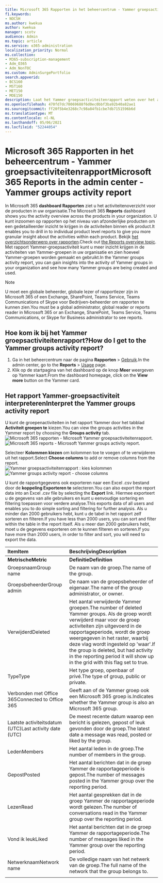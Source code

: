 ```yaml
---
title: Microsoft 365 Rapporten in het beheercentrum - Yammer groepsactiviteitenrapport
f1.keywords:
- NOCSH
ms.author: kwekua
author: kwekua
manager: scotv
audience: Admin
ms.topic: article
ms.service: o365-administration
localization_priority: Normal
ms.collection:
- M365-subscription-management
- Adm_O365
- Adm_NonTOC
ms.custom: AdminSurgePortfolio
search.appverid:
- BCS160
- MST160
- MET150
- MOE150
description: Laat het Yammer groepsactiviteitenrapport weten over het aantal Yammer groepen dat wordt gemaakt en gebruikt in uw organisatie en hun activiteit.
ms.openlocfilehash: 470fd7dc70069688f6d0ec0bbf3ba92b40a82ae1
ms.sourcegitcommit: ff20f5b4e3268c7c98a84fb1cbe7db7151596b6d
ms.translationtype: MT
ms.contentlocale: nl-NL
ms.lasthandoff: 05/06/2021
ms.locfileid: "52244054"
---
```

# <a name="microsoft-365-reports-in-the-admin-center---yammer-groups-activity-report"></a><span data-ttu-id="653df-103">Microsoft 365 Rapporten in het beheercentrum - Yammer groepsactiviteitenrapport</span><span class="sxs-lookup"><span data-stu-id="653df-103">Microsoft 365 Reports in the admin center - Yammer groups activity report</span></span>

<span data-ttu-id="653df-104">In Microsoft 365 **dashboard Rapporten** ziet u het activiteitenoverzicht voor de producten in uw organisatie.</span><span class="sxs-lookup"><span data-stu-id="653df-104">The Microsoft 365 **Reports** dashboard shows you the activity overview across the products in your organization.</span></span> <span data-ttu-id="653df-105">U kunt inzoomen op rapporten op het niveau van afzonderlijke producten om een gedetailleerder inzicht te krijgen in de activiteiten binnen elk product.</span><span class="sxs-lookup"><span data-stu-id="653df-105">It enables you to drill in to individual product level reports to give you more granular insight about the activities within each product.</span></span> <span data-ttu-id="653df-106">Bekijk [het overzichtsonderwerp over rapporten](activity-reports.md).</span><span class="sxs-lookup"><span data-stu-id="653df-106">Check out [the Reports overview topic](activity-reports.md).</span></span> <span data-ttu-id="653df-107">Met rapport Yammer-groepsactiviteit kunt u meer inzicht krijgen in de activiteiten van Yammer-groepen in uw organisatie en zien hoeveel Yammer-groepen worden gemaakt en gebruikt.</span><span class="sxs-lookup"><span data-stu-id="653df-107">In the Yammer groups activity report, you can gain insights into the activity of Yammer groups in your organization and see how many Yammer groups are being created and used.</span></span>
  
> [!NOTE]
> <span data-ttu-id="653df-108">U moet een globale beheerder, globale lezer of rapportlezer zijn in Microsoft 365 of een Exchange, SharePoint, Teams Service, Teams Communications of Skype voor Bedrijven-beheerder om rapporten te kunnen zien.</span><span class="sxs-lookup"><span data-stu-id="653df-108">You must be a global administrator, global reader or reports reader in Microsoft 365 or an Exchange, SharePoint, Teams Service, Teams Communications, or Skype for Business administrator to see reports.</span></span>  
 
## <a name="how-do-i-get-to-the-yammer-groups-activity-report"></a><span data-ttu-id="653df-109">Hoe kom ik bij het Yammer groepsactiviteitenrapport?</span><span class="sxs-lookup"><span data-stu-id="653df-109">How do I get to the Yammer groups activity report?</span></span>

1. <span data-ttu-id="653df-110">Ga in het beheercentrum naar de pagina **Rapporten** \> <a href="https://go.microsoft.com/fwlink/p/?linkid=2074756" target="_blank">Gebruik</a>.</span><span class="sxs-lookup"><span data-stu-id="653df-110">In the admin center, go to the **Reports** \> <a href="https://go.microsoft.com/fwlink/p/?linkid=2074756" target="_blank">Usage</a> page.</span></span> 
2. <span data-ttu-id="653df-111">Klik op de startpagina van het dashboard op de knop **Meer** weergeven op Yammer kaart.</span><span class="sxs-lookup"><span data-stu-id="653df-111">From the dashboard homepage, click on the **View more** button on the Yammer card.</span></span>

  
## <a name="interpret-the-yammer-groups-activity-report"></a><span data-ttu-id="653df-112">Het rapport Yammer-groepsactiviteit interpreteren</span><span class="sxs-lookup"><span data-stu-id="653df-112">Interpret the Yammer groups activity report</span></span>

<span data-ttu-id="653df-113">U kunt de groepenactiviteiten in het rapport Yammer door het tabblad **Activiteit groepen te** kiezen.</span><span class="sxs-lookup"><span data-stu-id="653df-113">You can view the groups activities in the Yammer report by choosing the **Groups activity** tab.</span></span><br/><span data-ttu-id="653df-114">![Microsoft 365 rapporten - Microsoft Yammer groepsactiviteitenrapport.](../../media/3afdafe5-9269-402e-8264-c7695ceb227d.png)</span><span class="sxs-lookup"><span data-stu-id="653df-114">![Microsoft 365 reports - Microsoft Yammer groups activity report.](../../media/3afdafe5-9269-402e-8264-c7695ceb227d.png)</span></span>

<span data-ttu-id="653df-115">Selecteer **Kolommen kiezen** om kolommen toe te voegen of te verwijderen uit het rapport.</span><span class="sxs-lookup"><span data-stu-id="653df-115">Select **Choose columns** to add or remove columns from the report.</span></span>  <br/> <span data-ttu-id="653df-116">![Yammer groepsactiviteitenrapport : kies kolommen](../../media/54744932-34fe-48c3-9779-1d10c3f05be1.png)</span><span class="sxs-lookup"><span data-stu-id="653df-116">![Yammer groups activity report - choose columns](../../media/54744932-34fe-48c3-9779-1d10c3f05be1.png)</span></span>

<span data-ttu-id="653df-117">U kunt de rapportgegevens ook exporteren naar een Excel .csv bestand door de **koppeling Exporteren te** selecteren.</span><span class="sxs-lookup"><span data-stu-id="653df-117">You can also export the report data into an Excel .csv file by selecting the **Export** link.</span></span> <span data-ttu-id="653df-118">Hiermee exporteert u de gegevens van alle gebruikers en kunt u eenvoudige sortering en filtering toepassen voor verdere analyse.</span><span class="sxs-lookup"><span data-stu-id="653df-118">This exports data of all users and enables you to do simple sorting and filtering for further analysis.</span></span> <span data-ttu-id="653df-119">Als u minder dan 2000 gebruikers hebt, kunt u de tabel in het rapport zelf sorteren en filteren.</span><span class="sxs-lookup"><span data-stu-id="653df-119">If you have less than 2000 users, you can sort and filter within the table in the report itself.</span></span> <span data-ttu-id="653df-120">Als u meer dan 2000 gebruikers hebt, moet u de gegevens exporteren om te kunnen filteren en sorteren.</span><span class="sxs-lookup"><span data-stu-id="653df-120">If you have more than 2000 users, in order to filter and sort, you will need to export the data.</span></span> 
  
|<span data-ttu-id="653df-121">Item</span><span class="sxs-lookup"><span data-stu-id="653df-121">Item</span></span>|<span data-ttu-id="653df-122">Beschrijving</span><span class="sxs-lookup"><span data-stu-id="653df-122">Description</span></span>|
|:-----|:-----|
|<span data-ttu-id="653df-123">**Metrische**</span><span class="sxs-lookup"><span data-stu-id="653df-123">**Metric**</span></span>|<span data-ttu-id="653df-124">**Definitie**</span><span class="sxs-lookup"><span data-stu-id="653df-124">**Definition**</span></span>|
|<span data-ttu-id="653df-125">Groepsnaam</span><span class="sxs-lookup"><span data-stu-id="653df-125">Group name</span></span>  <br/> |<span data-ttu-id="653df-126">De naam van de groep.</span><span class="sxs-lookup"><span data-stu-id="653df-126">The name of the group.</span></span> <br/> |
|<span data-ttu-id="653df-127">Groepsbeheerder</span><span class="sxs-lookup"><span data-stu-id="653df-127">Group admin</span></span>  <br/> |<span data-ttu-id="653df-128">De naam van de groepsbeheerder of eigenaar.</span><span class="sxs-lookup"><span data-stu-id="653df-128">The name of the group administrator, or owner.</span></span>  <br/> |
|<span data-ttu-id="653df-129">Verwijderd</span><span class="sxs-lookup"><span data-stu-id="653df-129">Deleted</span></span>  <br/> |<span data-ttu-id="653df-130">Het aantal verwijderde Yammer groepen.</span><span class="sxs-lookup"><span data-stu-id="653df-130">The number of deleted Yammer groups.</span></span> <span data-ttu-id="653df-131">Als de groep wordt verwijderd maar voor de groep activiteiten zijn uitgevoerd in de rapportageperiode, wordt de groep weergegeven in het raster, waarbij deze vlag wordt ingesteld op 'waar'.</span><span class="sxs-lookup"><span data-stu-id="653df-131">If the group is deleted, but had activity in the reporting period it will show up in the grid with this flag set to true.</span></span>  <br/> |
|<span data-ttu-id="653df-132">Type</span><span class="sxs-lookup"><span data-stu-id="653df-132">Type</span></span>  <br/> |<span data-ttu-id="653df-133">Het type groep, openbaar of privé.</span><span class="sxs-lookup"><span data-stu-id="653df-133">The type of group, public or private.</span></span> <br/> |
|<span data-ttu-id="653df-134">Verbonden met Office 365</span><span class="sxs-lookup"><span data-stu-id="653df-134">Connected to Office 365</span></span>  <br/> |<span data-ttu-id="653df-135">Geeft aan of de Yammer groep ook een Microsoft 365 groep is.</span><span class="sxs-lookup"><span data-stu-id="653df-135">Indicates whether the Yammer group is also an Microsoft 365 group.</span></span> <br/> |
|<span data-ttu-id="653df-136">Laatste activiteitsdatum (UTC)</span><span class="sxs-lookup"><span data-stu-id="653df-136">Last activity date (UTC)</span></span>  <br/> | <span data-ttu-id="653df-137">De meest recente datum waarop een bericht is gelezen, gepost of leuk gevonden door de groep.</span><span class="sxs-lookup"><span data-stu-id="653df-137">The latest date a message was read, posted or liked by the group.</span></span>  <br/> |
|<span data-ttu-id="653df-138">Leden</span><span class="sxs-lookup"><span data-stu-id="653df-138">Members</span></span>  <br/> | <span data-ttu-id="653df-139">Het aantal leden in de groep.</span><span class="sxs-lookup"><span data-stu-id="653df-139">The number of members in the group.</span></span>  <br/> |
|<span data-ttu-id="653df-140">Gepost</span><span class="sxs-lookup"><span data-stu-id="653df-140">Posted</span></span>  <br/> |<span data-ttu-id="653df-141">Het aantal berichten dat in de groep Yammer de rapportageperiode is gepost.</span><span class="sxs-lookup"><span data-stu-id="653df-141">The number of messages posted in the Yammer group over the reporting period.</span></span> <br/>|
|<span data-ttu-id="653df-142">Lezen</span><span class="sxs-lookup"><span data-stu-id="653df-142">Read</span></span>  <br/> |<span data-ttu-id="653df-143">Het aantal gesprekken dat in de groep Yammer de rapportageperiode wordt gelezen.</span><span class="sxs-lookup"><span data-stu-id="653df-143">The number of conversations read in the Yammer group over the reporting period.</span></span>  <br/> |
|<span data-ttu-id="653df-144">Vond ik leuk</span><span class="sxs-lookup"><span data-stu-id="653df-144">Liked</span></span>  <br/> |<span data-ttu-id="653df-145">Het aantal berichten dat in de groep Yammer de rapportageperiode.</span><span class="sxs-lookup"><span data-stu-id="653df-145">The number of messages liked in the Yammer group over the reporting period.</span></span> <br/>|
|<span data-ttu-id="653df-146">Netwerknaam</span><span class="sxs-lookup"><span data-stu-id="653df-146">Network name</span></span>  <br/> |<span data-ttu-id="653df-147">De volledige naam van het netwerk van de groep.</span><span class="sxs-lookup"><span data-stu-id="653df-147">The full name of the network that the group belongs to.</span></span> |
|||